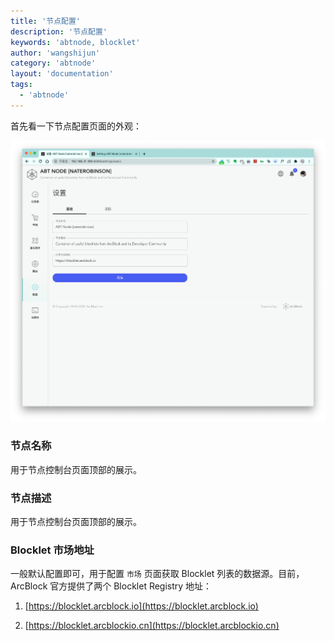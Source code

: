 ```yaml
---
title: '节点配置'
description: '节点配置'
keywords: 'abtnode, blocklet'
author: 'wangshijun'
category: 'abtnode'
layout: 'documentation'
tags:
  - 'abtnode'
---
```


首先看一下节点配置页面的外观：

![](./images/node-settings-1-zh.png)

### 节点名称

用于节点控制台页面顶部的展示。

### 节点描述

用于节点控制台页面顶部的展示。

### Blocklet 市场地址

一般默认配置即可，用于配置 `市场` 页面获取 Blocklet 列表的数据源。目前，ArcBlock 官方提供了两个 Blocklet Registry 地址：

1. [https://blocklet.arcblock.io](https://blocklet.arcblock.io)

2. [https://blocklet.arcblockio.cn](https://blocklet.arcblockio.cn)
